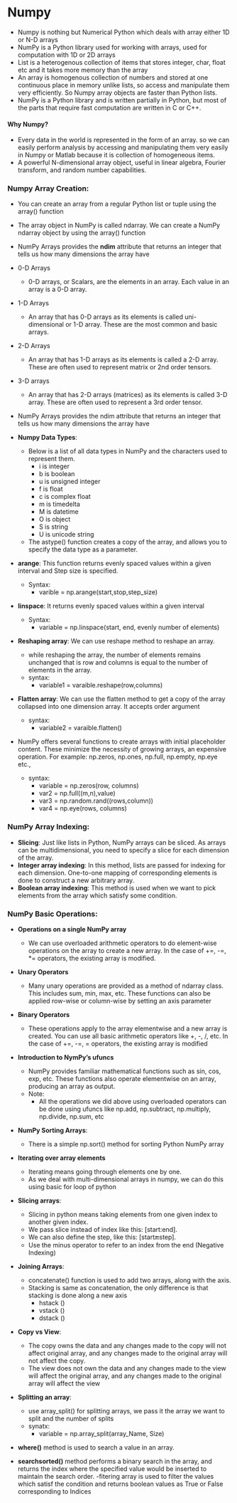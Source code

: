 # Numpy
- Numpy is nothing but Numerical Python which deals with array either 1D or N-D arrays
- NumPy is a Python library used for working with arrays, used for computation with 1D or 2D arrays
- List is a heterogenous collection of items that stores integer, char, float etc and it takes more memory than the array
- An array is homogenous collection of numbers and stored at one continuous place in memory unlike lists, so access and  manipulate them very efficiently. So Numpy array objects are faster than Python lists.
- NumPy is a Python library and is written partially in Python, but most of the parts that require fast computation are written in C or C++.
#### Why Numpy?
- Every data in the world is represented in the form of an array. so we can easily perform analysis by accessing and manipulating them very easily in Numpy or Matlab because it is collection of homogeneous items.
- A powerful N-dimensional array object, useful in linear algebra, Fourier transform, and random number capabilities.
### Numpy Array Creation:
- You can create an array from a regular Python list or tuple using the array() function
-  The array object in NumPy is called ndarray. We can create a NumPy ndarray object by using the array() function
-  NumPy Arrays provides the **ndim** attribute that returns an integer that tells us how many dimensions the array have
-  0-D Arrays
   - 0-D arrays, or Scalars, are the elements in an array. Each value in an array is a 0-D array.
- 1-D Arrays
  - An array that has 0-D arrays as its elements is called uni-dimensional or 1-D array. These are the most common and basic arrays.
 
- 2-D Arrays
  - An array that has 1-D arrays as its elements is called a 2-D array. These are often used to represent matrix or 2nd order tensors.
- 3-D arrays
  - An array that has 2-D arrays (matrices) as its elements is called 3-D array. These are often used to represent a 3rd order tensor.
- NumPy Arrays provides the ndim attribute that returns an integer that tells us how many dimensions the array have
- **Numpy Data Types**:
  - Below is a list of all data types in NumPy and the characters used to represent them.
     - i is integer
     - b is boolean
     - u is unsigned integer
     - f is float
     - c is complex float
     - m is timedelta
     - M is datetime
     - O is object
     - S is string
     - U is unicode string
  - The astype() function creates a copy of the array, and allows you to specify the data type as a parameter.
- **arange**: This function returns evenly spaced values within a given interval and Step size is specified.
   - Syntax:
      - varible = np.arange(start,stop,step_size)
- **linspace**: It returns evenly spaced values within a given interval
   - Syntax:
      - variable = np.linspace(start, end, evenly number of elements)
- **Reshaping array**: We can use reshape method to reshape an array.
   - while reshaping the array, the number of elements remains unchanged that is row and columns is equal to the number of elements in the array.
   - syntax:
      - variable1 = varaible.reshape(row,columns)
- **Flatten array**: We can use the flatten method to get a copy of the array collapsed into one dimension array. It accepts order argument
   - syntax:
     - variable2 = varaible.flatten()
- NumPy offers several functions to create arrays with initial placeholder content. These minimize the necessity of growing arrays, an expensive operation. For example: np.zeros, np.ones, np.full, np.empty, np.eye etc.,
   - syntax:
     - variable = np.zeros(row, columns)
     - var2 = np.full((m,n),value)
     - var3 = np.random.rand((rows,column))
     - var4 = np.eye(rows, columns)

### NumPy Array Indexing:
- **Slicing**: Just like lists in Python, NumPy arrays can be sliced. As arrays can be multidimensional, you need to specify a slice for each dimension of the array.
- **Integer array indexing**: In this method, lists are passed for indexing for each dimension. One-to-one mapping of corresponding elements is done to construct a new arbitrary array.
- **Boolean array indexing**: This method is used when we want to pick elements from the array which satisfy some condition.

### NumPy Basic Operations:
- **Operations on a single NumPy array**
  - We can use overloaded arithmetic operators to do element-wise operations on the array to create a new array. In the case of +=, -=, *= operators, the existing array is modified.
    
- **Unary Operators**
  - Many unary operations are provided as a method of ndarray class. This includes sum, min, max, etc. These functions can also be applied row-wise or column-wise by setting an axis parameter
    
- **Binary Operators**
  - These operations apply to the array elementwise and a new array is created. You can use all basic arithmetic operators like +, -, /,  etc. In the case of +=, -=, = operators, the existing array is modified

- **Introduction to NymPy’s ufuncs**
  - NumPy provides familiar mathematical functions such as sin, cos, exp, etc. These functions also operate elementwise on an array, producing an array as output.
  - Note:
     -  All the operations we did above using overloaded operators can be done using ufuncs like np.add, np.subtract, np.multiply, np.divide, np.sum, etc

- **NumPy Sorting Arrays**:
  - There is a simple np.sort() method for sorting Python NumPy array


- **Iterating over array elements**
  - Iterating means going through elements one by one.
  - As we deal with multi-dimensional arrays in numpy, we can do this using basic for loop of python

- **Slicing arrays**:
   - Slicing in python means taking elements from one given index to another given index.
   - We pass slice instead of index like this: [start:end].
   - We can also define the step, like this: [start:end:step].
   - Use the minus operator to refer to an index from the end (Negative Indexing)
- **Joining Arrays**:
   - concatenate() function is used to add two arrays, along with the axis.
   - Stacking is same as concatenation, the only difference is that stacking is done along a new axis
     - hstack ()
     - vstack ()
     - dstack ()
- **Copy vs View**:
   - The copy owns the data and any changes made to the copy will not affect original array, and any changes made to the original array will not affect the copy.
   - The view does not own the data and any changes made to the view will affect the original array, and any changes made to the original array will affect the view
- **Splitting an array**:
  - use array_split() for splitting arrays, we pass it the array we want to split and the number of splits
  - synatx:
    - variable = np.array_split(array_Name, Size)
   
- **where()** method is used to search a value in an array.
- **searchsorted()** method performs a binary search in the array, and returns the index where the specified value would be inserted to maintain the search order.
-fitering array is used to filter the values which satisf the condition and returns boolean values as True or False corresponding to Indices
